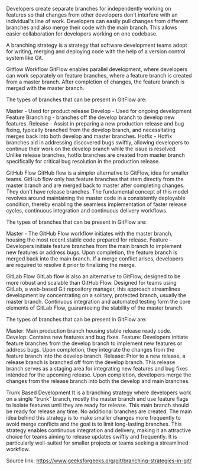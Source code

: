 Developers create separate branches for independently working on features so that changes from other developers don't interfere with an individual's line of work. Developers can easily pull changes from different branches and also merge their code with the main branch. This allows easier collaboration for developers working on one codebase.

A branching strategy is a strategy that software development teams adopt for writing, merging and deploying code with the help of a version control system like Git.

Gitflow Workflow
GitFlow enables parallel development, where developers can work separately on feature branches, where a feature branch is created from a master branch. After completion of changes, the feature branch is merged with the master branch.

The types of branches that can be present in GitFlow are:

Master - Used for product release
Develop - Used for ongoing development
Feature Branching - branches off the develop branch to develop new features.
Release - Assist in preparing a new production release and bug fixing, typically branched from the develop branch, and necessitating merges back into both develop and master branches.
Hotfix - Hotfix branches aid in addressing discovered bugs swiftly, allowing developers to continue their work on the develop branch while the issue is resolved. Unlike release branches, hotfix branches are created from master branch specifically for critical bug resolution in the production release.

GitHub Flow
GitHub flow is a simpler alternative to GitFlow, idea for smaller teams. GitHub flow only has feature branches that stem directly from the master branch and are merged back to master after completing changes. They don't have release branches. The fundamental concept of this model revolves around maintaining the master code in a consistently deployable condition, thereby enabling the seamless implementation of faster release cycles, continuous integration and continuous delivery workflows.

The types of branches that can be present in GitFlow are:

Master - The GitHub Flow workflow initiates with the master branch, housing the most recent stable code prepared for release.
Feature - Developers initiate feature branches from the main branch to implement new features or address bugs. Upon completion, the feature branch is merged back into the main branch. If a merge conflict arises, developers are required to resolve it prior to finalizing the merge.

GitLab Flow
GitLab flow is also an alternative to GitFlow, designed to be more robust and scalable than GitHub Flow. Designed for teams using GitLab, a web-based Git repository manager, this approach streamlines development by concentrating on a solitary, protected branch, usually the master branch. Continuous integration and automated testing form the core elements of GitLab Flow, guaranteeing the stability of the master branch.

The types of branches that can be present in GitFlow are:

Master: Main production branch housing stable release ready code.
Develop: Contains new features and bug fixes.
Feature: Developers initiate feature branches from the develop branch to implement new features or address bugs. Upon completion, they integrate the changes from the feature branch into the develop branch.
Release: Prior to a new release, a release branch is branched off from the develop branch. This release branch serves as a staging area for integrating new features and bug fixes intended for the upcoming release. Upon completion, developers merge the changes from the release branch into both the develop and main branches.


Trunk Based Development
It is a branching strategy where developers work on a single "trunk" branch, mostly the master branch and use feature flags to isolate features until they are ready for release. This main branch should be ready for release any time. No additional branches are created. The main idea behind this strategy is to make smaller changes more frequently to avoid merge conflicts and the goal is to limit long-lasting branches. This strategy enables continuous integration and delivery, making it an attractive choice for teams aiming to release updates swiftly and frequently. It is particularly well-suited for smaller projects or teams seeking a streamlined workflow.

Source link: https://www.geeksforgeeks.org/git/branching-strategies-in-git/
